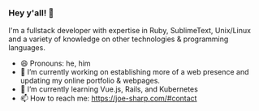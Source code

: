 ### Hey y'all! 👋
I'm a fullstack developer with expertise in Ruby, SublimeText, Unix/Linux and a variety of knowledge on other technologies & programming languages.
- 😄 Pronouns: he, him
- 🔭 I’m currently working on establishing more of a web presence and updating my online portfolio & webpages.
- 🌱 I’m currently learning Vue.js, Rails, and Kubernetes
- 📫 How to reach me: https://joe-sharp.com/#contact

<!--
**joe-sharp/joe-sharp** is a ✨ _special_ ✨ repository because its `README.md` (this file) appears on your GitHub profile.

Here are some ideas to get you started:

- 🔭 I’m currently working on ...
- 🌱 I’m currently learning ...
- 👯 I’m looking to collaborate on ...
- 🤔 I’m looking for help with ...
- 💬 Ask me about ...
- 📫 How to reach me: ...
- 😄 Pronouns: ...
- ⚡ Fun fact: ...
-->
